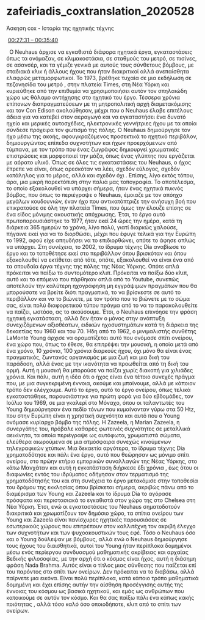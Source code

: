 # zafeiriadis_coxtranslation_2020528
 Άσκηση cox -  Ιστορία της ηχητικής τέχνης
 
&nbsp;[00:27:31 – 00:35:40](https://youtu.be/hh_5_CAySXY?t=1650)

&nbsp;&nbsp;Ο Neuhaus άρχισε να εγκαθιστά διάφορα ηχητικά έργα, εγκαταστάσεις όπως τα ονόμαζαν, σε κλιμακοστάσια, σε σταθμούς του μετρό, σε πισίνες, σε ασανσέρ, και τα γέμιζε γενικά με αυτούς τους σύνθετους βόμβους, με σταδιακά κλικ ή άλλους ήχους που ήταν διακριτικοί αλλά ανεπαίσθητα ελαφρώς μεταμορφωτικοί. Το 1973, βρέθηκε τυχαία σε μια εκδήλωση σε πεζονησίδα του μετρό , στην πλατεία Times, στη Νέα Υόρκη και κυριεύθηκε από την επιθυμία να χρησιμοποιήσει αυτόν τον σπηλαιώδη χώρο ως θάλαμο αντήχησης στο ηχητικό του έργο. Τέσσερα χρόνια επίπονων διαπραγματεύσεων με τη μητροπολιτική αρχή διαμετακόμισης και τον Con Edison ακολούθησαν, μέχρι που ο Neuhaus έλαβε επιτέλους άδεια για να κατεβεί στον αεραγωγό και να εγκαταστήσει ένα δυνατό ηχείο και μερικές  αυτοσχέδιες, ηλεκτρονικές γεννήτριες ήχου με τα οποία σύνδεσε πρόχειρα τον φωτισμό της πόλης. Ο Neuhaus δημιούργησε τον ήχο μέσω της ακοής, αφουγκραζόμενος προσεκτικά το ηχητικό περιβάλον, δημιουργώντας επίπεδα συχνοτήτων και ήχων προερχόμενων από τύμπανα, με τον τρόπο που ένας ζωγράφος δημιουργεί χρωματικές επιστρώσεις και μορφοποιεί την μάζα, όπως ένας γλύπτης που εργάζεται με αόρατο υλικό. Όπως σε όλες τις εγκαταστάσεις του Neuhaus, ο ήχος έπρεπε να είναι, όπως αρεσκόταν να λέει, σχεδόν εύλογος, σχεδόν κατάληλος για το μέρος, αλλά και σχεδόν όχι . Επίσης, λίγο εκτός τόπου, άρα, μια μικρή παρεκτόπιση στην παλιά μας τοπογραφία. Το αποτέλεσμα, το οποίο εξακολουθεί να υπάρχει σήμερα, ήταν ένας ηχητικά πυκνός βόμβος, που όπως το περιέγραψε ο Neuhaus, έμοιαζε με τον απόηχο μεγάλων κουδουνιών, έναν ήχο που αντικατόπτριζε την ανήσυχη βοή που επικρατούσε σε όλη την πλατεία Times, που όμως την έλουζε επίσης σε ένα είδος μόνιμης ακουστικής απόχρωσης. Έτσι, το έργο αυτό πρωτοπαρουσιάστηκε το 1977, ήταν εκεί 24 ώρες την ημέρα, κατά τη διάρκεια 365 ημερών το χρόνο, λίγο πολύ, γιατί διαρκώς χαλούσε, πήγαινε εκεί για να το διορθώσει, μέχρι που έφυγε τελικά για την Ευρώπη το 1992, αφού είχε απηυδήσει να το επιδιορθώνει, οπότε το άφησε απλώς να υπάρχει. Στη συνέχεια, το 2002, το ίδρυμα τέχνης Dia αναβίωσε το έργο και το τοποθέτησε εκεί στο περιβάλλον όπου βρισκόταν και όπου εξακολουθεί να εκτίθεται από τότε, οπότε, εξακολουθεί να είναι ένα από τα σπουδαία έργα τέχνης της πόλης της Νέας Υόρκης. Οπότε απλά πρόκειται να παίξω το συντομότερο κλιπ. Πρόκειται να παίξω δύο κλιπ, αυτό και το επόμενο που πάρθηκαν απλά από το Youtube, συνεπώς αποτελούν την καλύτερη ηχογράφηση μη εγγράψιμων πραγμάτων που θα μπορούσατε να βρείτε διότι πραγματικά, το να βρίσκεστε σε αυτό το περιβάλλον και να το βιώνετε, με τον τρόπο που το βιώνετε με το σώμα σας, είναι πολύ διαφορετικού τύπου πράγμα από το να το παρακολουθείτε να παίζει, ωστόσο, ας το ακούσουμε. Έτσι, ο Neuhaus επινόησε την φράση ηχητική εγκατάσταση, αλλά δεν ήταν ο μόνος στην ανάπτυξη συνεχιζόμενων αξιοθέατων, ειδικών ηχοσυστημάτων κατά τη διάρκεια της δεκαετίας του 1960 και του 70. Ήδη από το 1962, ο μινιμαλιστής συνθέτης LaMonte Young άρχισε να οραματίζεται αυτό που ονόμασε σπίτι ονείρου, ένα χώρο που, όπως το έθεσε, θα επιτρέψει την μουσική, η οποία μετά από ένα χρόνο, 10 χρόνια, 100 χρόνια διαρκούς ήχου, όχι μόνο θα είναι ένας πραγματικός, ζωντανός οργανισμός με μια ζωή και μια δική του παράδοση, αλλά ένας με την ικανότητα να προωθείται από τη δική του ορμή. Αυτή η μουσική θα μπορούσε να παίζει χωρίς διακοπή για χιλιάδες χρόνια. Και πάλι, αυτή η ιδέα ότι ο ήχος είναι ένα τέτοιο συνεχές πράγμα που, με μια συγκεκριμένη έννοια, ακούμε και μπαίνουμε, αλλά με κάποιον τρόπο δεν ελέγχουμε. Αυτό το έργο, αυτό το έργο ονείρου, όπως τελικά εγκαταστάθηκε, παρουσιάστηκε για πρώτη φορά για δύο εβδομάδες, τον Ιούλιο του 1969, σε μια γκαλερί στο Μόναχο, όπου οι ταλαντωτές του Young δημιούργησαν ένα πεδίο τόνων που κυμαίνονταν γύρω στα 50 Htz, που στην Ευρώπη είναι η χρηστική συχνότητα και αυτό που ο Young ονόμασε κυρίαρχο βόμβο της πόλης. Η Zazeela, η Marian Zazeela, η συνεργάτης του, πρόβαλε καθαρές φωτεινές συχνότητες σε μεταλλικά αεικίνητα, τα οποία περιέγραψε ως αυτόφωτα, χρωματιστά σώματα, ελεύθερα αιωρούμενα σε μια ατμόσφαιρα συνεχώς κινούμενων τηλεγραφικών χτύπων. Μια δεκαετία αργότερα, το ίδρυμα τέχνης Dia χρηματοδότησε και πάλι ένα έργο, αυτό που θεώρησαν ως μόνιμο σπίτι ονείρου, στο πρώην κτήριο εμπορικών συναλλαγών της Νέας Υόρκης, στο κάτω Μανχάταν και αυτή η εγκατάσταση διήρκεσε έξι χρόνια , έως ότου οι διαφωνίες εντός του ιδρύματος οδήγησαν στον τερματισμό της χρηματοδότησής του και στη συνέχεια το έργο μετακόμισε στην τοποθεσία του δρόμου της εκκλησίας όπου βρίσκεται σήμερα, ακριβώς πάνω από το διαμέρισμα των Young και Zazeela και το ίδρυμα Dia το αγόρασε πρόσφατα και περιστασιακά το εγκαθιστά στον χώρο της στο Chelsea στη Νέα Υόρκη. Έτσι, ενώ οι εγκαταστάσεις του Neuhaus σηματοδοτούν διακριτικά και χρωματίζουν τον δημόσιο χώρο, τα σπίτια ονείρου των Young και Zazeela είναι πανίσχυρες ηχητικές παρουσιάσεις σε εσωτερικούς χώρους που επιτρέπουν στον καλλιτέχνη τον ακριβή έλεγχο των συχνοτήτων και των ψυχοακουστικών τους εφέ. Τόσο ο Neuhaus όσο και ο Young δούλεψαν με βόμβους, αλλά ενώ ο Neuhaus δημιούργησε τους ήχους του διαισθητικά, αυτοί του Young ήταν περίπλοκα δομημένοι μέσω ενός περίεργου συνδυασμού μαθηματικής ακρίβειας και αρχαίας Βεδικής φιλοσοφίας, με την αρχή ότι ο κόσμος είναι ήχος, αυτή η διάσημη φράση Nada Brahma. Αυτός είναι ο τίτλος μιας σύνθεσης που παίζεται επί του παρόντος στο σπίτι των ονείρων. Δεν πρόκειται να το διαβάσω, αλλά παίρνετε μια εικόνα. Είναι πολύ περίπλοκα, κατά κάποιο τρόπο μαθηματικά δομημένη και έχει επίσης αυτήν την αίσθηση προσέγγισης αυτής της έννοιας του κόσμου ως βασικά ηχητικού, και εμάς ως ανθρώπων που κατοικούμε σε αυτόν τον κόσμο. Και θα σας παίξω πάλι ένα κάπως κακής ποιότητας , αλλά τόσο καλό όσο οποιοδήποτε, κλιπ από το σπίτι των ονείρων.
